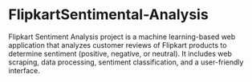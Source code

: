# FlipkartSentimental-Analysis
Flipkart Sentiment Analysis project is a machine learning-based web application that analyzes customer reviews of Flipkart products to determine sentiment (positive, negative, or neutral). It includes web scraping, data processing, sentiment classification, and a user-friendly interface.
